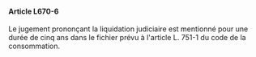 #### Article L670-6

Le jugement prononçant la liquidation judiciaire est mentionné pour une durée de cinq ans dans le fichier prévu à l'article L. 751-1 du code de la consommation.

